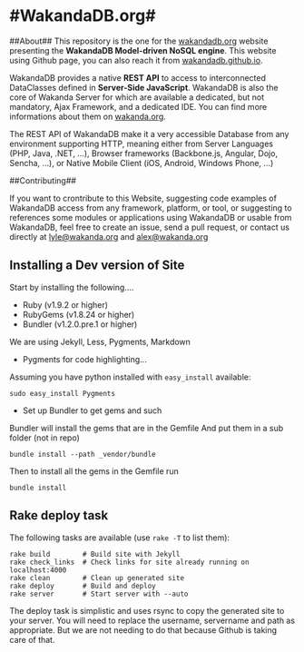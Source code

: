 #WakandaDB.org#
===================

##About##
This repository is the one for the <a href="http://wakandadb.org">wakandadb.org</a> website presenting the **WakandaDB Model-driven NoSQL engine**. This website using Github page, you can also reach it from <a href="http://wakandadb.github.io">wakandadb.github.io</a>.

WakandaDB provides a native **REST API** to access to interconnected DataClasses defined in **Server-Side JavaScript**.
WakandaDB is also the core of Wakanda Server for which are available a dedicated, but not mandatory, Ajax Framework, and a dedicated IDE. You can find more informations about them on <a href="http://wakanda.org">wakanda.org</a>.

The REST API of WakandaDB make it a very accessible Database from any environment supporting HTTP, meaning either from Server Languages (PHP, Java, .NET, …), Browser frameworks (Backbone.js, Angular, Dojo, Sencha, …), or Native Mobile Client (iOS, Android, Windows Phone, ...)

##Contributing##

If you want to crontribute to this Website, suggesting code examples of WakandaDB access from any framework, platform, or tool, or suggesting to references some modules or applications using WakandaDB or usable from WakandaDB, feel free to create an issue, send a pull request, or contact us directly at <a href="mailto:lyle@wakanda.org">lyle@wakanda.org</a> and <a href="mailto:alex@wakanda.org">alex@wakanda.org</a>



## Installing a Dev version of Site

Start by installing the following....

* Ruby (v1.9.2 or higher)
* RubyGems (v1.8.24 or higher)
* Bundler (v1.2.0.pre.1 or higher)

We are using Jekyll, Less, Pygments, Markdown

* Pygments for code highlighting...

Assuming you have python installed with `easy_install` available:

    sudo easy_install Pygments


* Set up Bundler to get gems and such

Bundler will install the gems that are in the Gemfile
And put them in a sub folder (not in repo)

    bundle install --path _vendor/bundle
    
Then to install all the gems in the Gemfile run

    bundle install
    

## Rake deploy task

The following tasks are available (use `rake -T` to list them):

    rake build        # Build site with Jekyll
    rake check_links  # Check links for site already running on localhost:4000
    rake clean        # Clean up generated site
    rake deploy       # Build and deploy
    rake server       # Start server with --auto

The deploy task is simplistic and uses rsync to copy the generated site to your server.  You will need to replace the username, servername and path as appropriate.
But we are not needing to do that because Github is taking care of that.